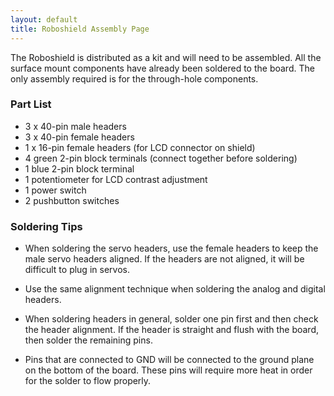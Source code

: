 ```yaml
---
layout: default
title: Roboshield Assembly Page
---
```


The Roboshield is distributed as a kit and will need to be assembled.  All the surface mount components have already been soldered to the board.  The only assembly required is for the through-hole components.

### Part List

* 3 x 40-pin male headers
* 3 x 40-pin female headers
* 1 x 16-pin female headers (for LCD connector on shield)
* 4 green 2-pin block terminals (connect together before soldering)
* 1 blue 2-pin block terminal
* 1 potentiometer for LCD contrast adjustment
* 1 power switch
* 2 pushbutton switches

### Soldering Tips

* When soldering the servo headers, use the female headers to keep the male servo headers aligned.  If the headers are not aligned, it will be difficult to plug in servos.

* Use the same alignment technique when soldering the analog and digital headers.

* When soldering headers in general, solder one pin first and then check the header alignment.  If the header is straight and flush with the board, then solder the remaining pins.

* Pins that are connected to GND will be connected to the ground plane on the bottom of the board.  These pins will require more heat in order for the solder to flow properly.
